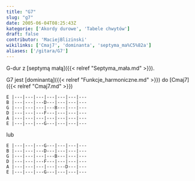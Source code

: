 ```yaml
---
title: "G7"
slug: "g7"
date: 2005-06-04T08:25:43Z
kategorie: ['Akordy durowe', 'Tabele chwytów']
draft: false
contributor: 'MaciejBlizinski'
wikilinks: ['Cmaj7', 'dominanta', 'septyma_ma%C5%82a']
aliases: ['/gitara/G7']
---
```

G-dur z [septymą małą]({{< relref "Septyma_mała.md" >}}).

G7 jest [dominantą]({{< relref "Funkcje_harmoniczne.md" >}}) do [Cmaj7]({{< relref "Cmaj7.md" >}})


```
E |---|---|---|---|---|---|---
B |---|---|---D---|---|---|---
G |---|---|---|---B---|---|---
D |---|---|---F---|---|---|---
A |---|---|---|---|---|---|---
E |---|---|---G---|---|---|---
```


lub


```
E |---|---|---G---|---|---|---
B |---|---|---D---|---|---|---
G |---|---|---|---B---|---|---
D |---|---|---F---|---|---|---
A |---|---|---|---|---D---|---
E |---|---|---G---|---|---|---
```



